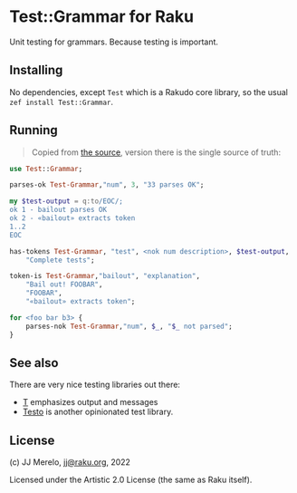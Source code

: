 # Test::Grammar for Raku

Unit testing for grammars. Because testing is important.

## Installing

No dependencies, except `Test` which is a Rakudo core library, so the usual
 `zef install Test::Grammar`.

## Running

> Copied from [the source](lib/Test/Grammar.pm6), version there is the single
 source of truth:
 
```raku
use Test::Grammar;

parses-ok Test-Grammar,"num", 3, "33 parses OK";

my $test-output = q:to/EOC/;
ok 1 - bailout parses OK
ok 2 - «bailout» extracts token
1..2
EOC

has-tokens Test-Grammar, "test", <nok num description>, $test-output,
    "Complete tests";

token-is Test-Grammar,"bailout", "explanation",
    "Bail out! FOOBAR",
    "FOOBAR",
    "«bailout» extracts token";

for <foo bar b3> {
    parses-nok Test-Grammar,"num", $_, "$_ not parsed";
}
```

## See also

There are very nice testing libraries out there:

* [T](https://raku.land/zef:CIAvash/T) emphasizes output and messages
* [Testo](https://raku.land/zef:raku-community-modules/Testo) is another
 opinionated test library.

## License
 
(c) JJ Merelo, <jj@raku.org>, 2022

Licensed under the Artistic 2.0 License (the same as Raku itself).

